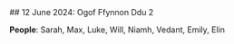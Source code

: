 <link rel="stylesheet" href="styles.css">
## 12 June 2024: Ogof Ffynnon Ddu 2

**People**: Sarah, Max, Luke, Will, Niamh, Vedant, Emily, Elin
